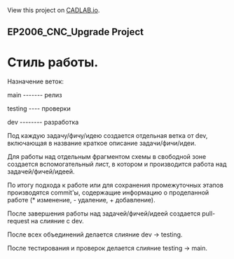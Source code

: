 View this project on [CADLAB.io](https://cadlab.io/project/25653). 

## EP2006_CNC_Upgrade Project

# Стиль работы.

Назначение веток:

main ------- релиз

testing ---- проверки

dev -------- разработка


Под каждую задачу/фичу/идею создается отдельная ветка от dev, включающая в название краткое описание задачи/фичи/идеи.

Для работы над отдельным фрагментом схемы в свободной зоне создается вспомогательный лист, в котором и производится работа над задачей/фичей/идеей.

По итогу подхода к работе или для сохранения промежуточных этапов производятся commit'ы, содержащие информацию о проделанной работе (* изменение, - удаление, + добавление).

После завершения работы над задачей/фичей/идеей создается pull-request на слияние с dev.

После всех объединений делается слияние dev -> testing.

После тестирования и проверок делается слияние testing -> main.

